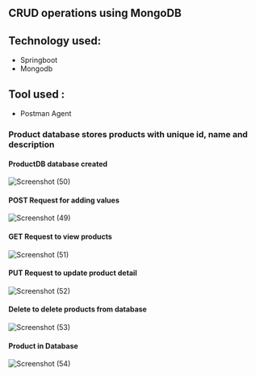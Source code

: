 ## CRUD operations using MongoDB
## Technology used:
- Springboot
- Mongodb
## Tool used :
- Postman Agent
### Product database stores products with unique id, name and description 
#### ProductDB database created 
 ![Screenshot (50)](https://github.com/user-attachments/assets/a5db2ec3-8442-4ed1-a4bc-d28ccbf6eabc)
#### POST Request for adding values

![Screenshot (49)](https://github.com/user-attachments/assets/bc330512-5890-43c8-9d08-5a61f00f8e4c)
#### GET Request to view products

![Screenshot (51)](https://github.com/user-attachments/assets/bb70c95b-d2be-4971-87f9-0c834b51a5b7)
#### PUT Request to update product detail
![Screenshot (52)](https://github.com/user-attachments/assets/3b5d77e6-dbfe-4bb9-ad27-9e880636b855)
#### Delete to delete products from database

![Screenshot (53)](https://github.com/user-attachments/assets/75df91c1-9f1e-42a9-8e15-5c24f6557100)
#### Product in Database
![Screenshot (54)](https://github.com/user-attachments/assets/c4bea918-c3a4-4b12-bfb9-52df2bdd864d)
